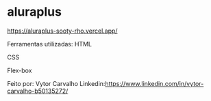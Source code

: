 # aluraplus
https://aluraplus-sooty-rho.vercel.app/

Ferramentas utilizadas:
HTML

CSS

Flex-box

Feito por: Vytor Carvalho
Linkedin:https://www.linkedin.com/in/vytor-carvalho-b50135272/
